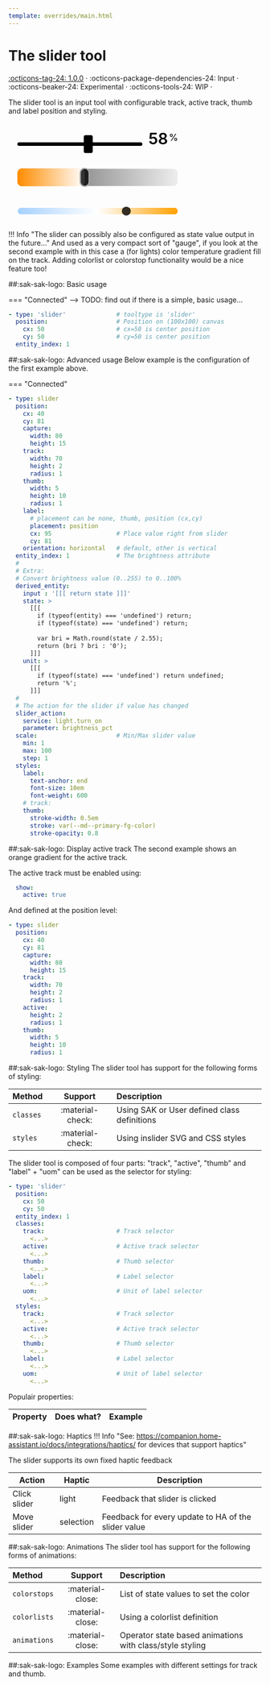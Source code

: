 ```yaml
---
template: overrides/main.html
---
```


[slider-tool support]: https://github.com/amoebelabs/swiss-army-knife/releases/tag/1.0.0

# The slider tool
[:octicons-tag-24: 1.0.0][slider-tool support] ·
:octicons-package-dependencies-24: Input ·
:octicons-beaker-24: Experimental ·
:octicons-tools-24: WIP ·

The slider tool is an input tool with configurable track, active track, thumb and label position and styling.

<svg viewBox="-200 75 450 75" xmlns="http://www.w3.org/2000/svg" width="400px">
  <g class="toolset__group-outer" style="transform-origin:center; transform-box:fill-box;" id="toolset-8qgsve32l" transform="rotate(0) scale(1, 1)">
    <svg style="overflow:visible;">
      <g class="toolset__group" transform="translate(0, 0)">
        <svg xmlns="http://www.w3.org/2000/svg" overflow="visible" pointer-events="all" id="rangeslider-hrqzz1i04">
          <rect id="rs-track" class="sak-slider__track" x="-180" y="120" width="280" height="8" rx="4" style="fill:var(--md-primary-fg-color--300);"></rect>
          <g id="rs-thumb-group" x="-50" y="104" style="transform:translate(18.787878787878782px, 0px)">
            <rect id="rs-thumb" class="sak-slider__thumb" x="-50" y="104" width="20" height="40" rx="4" style="stroke-width: 0.25em; stroke: var(--md-primary-fg-color--dark); fill: var(--md-primary-bg-color); stroke-opacity: 1;"></rect>
          </g>
          <text id="rs-label">
            <tspan data-placement="position" class="sak-slider__value" x="180" y="124" style="text-anchor: end; font-size: 2.5em; font-weight: 600;fill:var(--md-primary-fg-color--dark);">58</tspan>
            <tspan dx="-0.1em" dy="-0.35em" class="sak-slider__uom" style="font-size: 1.5em;fill:var(--md-primary-fg-color--dark);">
              %</tspan>
          </text>
        </svg>
      </g>
    </svg>
  </g>
</svg>

<svg viewBox="-200 75 450 75" xmlns="http://www.w3.org/2000/svg" width="400px">
  <defs>
    <linearGradient id="light-brightness-gradient" x1="1" x2="0">
      <stop stop-color="#eeeeee"/>
      <stop offset="1" stop-color="#555555"/>
    </linearGradient>
    <linearGradient id="light-brightness-gradient--orange" x1="1" x2="0">
      <stop stop-color="white"/>
      <stop offset="1" stop-color="darkorange"/>
    </linearGradient>
  </defs>
  <g class="toolset__group-outer" style="transform-origin:center; transform-box:fill-box;" id="toolset-atn0ynfcn" transform="rotate(0) scale(1, 1)">
    <svg style="overflow:visible;">
      <g class="toolset__group" transform="translate(0, 0)">
        <svg xmlns="http://www.w3.org/2000/svg" overflow="visible" style="touch-action:none; pointer-events:none;" id="rangeslider-gdwcswl8y">
          <rect id="rs-track" class="sak-slider__track" x="-180" y="104" width="360" height="40" rx="10" style="fill: url(#light-brightness-gradient); fill-opacity: 1; stroke-width: 0.1em; stroke: white; pointer-events: none;"></rect>
          <rect id="active-track" touch-action="none" class="sak-slider__active" x="-180" y="104" width="150.8080808080808" height="40" rx="10" style="fill: url(#light-brightness-gradient--orange); pointer-events: none;"></rect>
          <g id="rs-thumb-group" x="-10" y="104" style="transform:translate(-29.191919191919197px, 0px)">
            <g style="transform-origin:center;transform-box: fill-box;">
              <rect id="rs-thumb" class="sak-slider__thumb" x="-10" y="104" width="20" height="40" rx="10" style="stroke-width: 0.2em; stroke: darkgrey; stroke-opacity: 1; fill: var(--primary-text-color); fill-opacity: 0.8; pointer-events: none;"></rect>
            </g>
          </g>
        </svg>
      </g>
    </svg>
  </g>
</svg>
        
<svg viewBox="-200 75 450 75" width="400px" xmlns="http://www.w3.org/2000/svg" overflow="visible" pointer-events="all" id="rangeslider-qzbh29328">
  <defs>
    <linearGradient id="light-color-temperature-gradient" x1="1" x2="0">
      <stop stop-color="#ffa000"/>
      <stop offset=".5" stop-color="#fff"/>
      <stop offset="1" stop-color="#a6d1ff"/>
    </linearGradient>
  </defs>
  <rect id="rs-track" class="sak-slider__track" x="-180" y="116" width="360" height="16" rx="8" style="fill: url(#light-color-temperature-gradient); fill-opacity: 1; stroke-width: 0.1em; stroke: white;"></rect>
    <g id="rs-thumb-group" x="-10" y="114" style="transform: translate(64px, 0px);">
      <rect id="rs-thumb" class="sak-slider__thumb" x="-10" y="114" width="20" height="20" rx="10" style="stroke-width: 0.3em; stroke: var(--md-primary-bg-color); stroke-opacity: 1; fill: var(--md-primary-fg-color); fill-opacity: 0.8;"></rect>
    </g>
</svg>

!!! Info "The slider can possibly also be configured as state value output in the future..."
    And used as a very compact sort of "gauge", if you look at the second example with in this case a (for lights) color temperature gradient fill on the track.
    Adding colorlist or colorstop functionality would be a nice feature too!
    
##:sak-sak-logo: Basic usage

=== "Connected"
--> TODO: find out if there is a simple, basic usage...
```yaml linenums="1" hl_lines="1 6"
- type: 'slider'              # tooltype is 'slider'
  position:                   # Position on (100x100) canvas
    cx: 50                    # cx=50 is center position
    cy: 50                    # cy=50 is center position
  entity_index: 1
```

##:sak-sak-logo: Advanced usage
Below example is the configuration of the first example above.

=== "Connected"
```yaml title="From: view-sake2 (1st row, 1st card)" linenums="1" hl_lines="1"
- type: slider
  position:
    cx: 40
    cy: 81
    capture:
      width: 80
      height: 15
    track:
      width: 70
      height: 2
      radius: 1
    thumb:
      width: 5
      height: 10
      radius: 1
    label:
      # placement can be none, thumb, position (cx,cy)
      placement: position
      cx: 95                  # Place value right from slider
      cy: 81
    orientation: horizontal   # default, other is vertical
  entity_index: 1             # The brightness attribute
  #
  # Extra:
  # Convert brightness value (0..255) to 0..100%
  derived_entity:
    input : '[[[ return state ]]]'
    state: >
      [[[
        if (typeof(entity) === 'undefined') return;
        if (typeof(state) === 'undefined') return;
        
        var bri = Math.round(state / 2.55);
        return (bri ? bri : '0');
      ]]]
    unit: >
      [[[
        if (typeof(state) === 'undefined') return undefined;
        return '%';
      ]]]
  #
  # The action for the slider if value has changed
  slider_action:
    service: light.turn_on
    parameter: brightness_pct
  scale:                      # Min/Max slider value
    min: 1
    max: 100
    step: 1
  styles:
    label:
      text-anchor: end
      font-size: 10em
      font-weight: 600
    # track:
    thumb:
      stroke-width: 0.5em
      stroke: var(--md--primary-fg-color)
      stroke-opacity: 0.8
```

##:sak-sak-logo: Display active track
The second example shows an orange gradient for the active track.

The active track must be enabled using:
```yaml linenums="1"
  show:
    active: true
```

And defined at the position level:
```yaml linenums="1" hl_lines="12-14"
- type: slider
  position:
    cx: 40
    cy: 81
    capture:
      width: 80
      height: 15
    track:
      width: 70
      height: 2
      radius: 1
    active:
      height: 2
      radius: 1
    thumb:
      width: 5
      height: 10
      radius: 1
```

##:sak-sak-logo: Styling
The slider tool has support for the following forms of styling:

| Method       | Support          | Description |
| :----------- | :--------------: | :-------------------- |
| `classes`    | :material-check: | Using SAK or User defined class definitions |
| `styles`     | :material-check: | Using inslider SVG and CSS styles |


The slider tool is composed of four parts: "track", "active", "thumb" and "label" + "uom" can be used as the selector for styling:
```yaml linenums="1" hl_lines="7 9 11 13 15 18 20 22 24 26"
- type: 'slider'
  position:
    cx: 50
    cy: 50
  entity_index: 1
  classes:
    track:                    # Track selector
      <...>
    active:                   # Active track selector
      <...>
    thumb:                    # Thumb selector
      <...>
    label:                    # Label selector
      <...>
    uom:                      # Unit of label selector
      <...>
  styles:
    track:                    # Track selector
      <...>
    active:                   # Active track selector
      <...>
    thumb:                    # Thumb selector
      <...>
    label:                    # Label selector
      <...>
    uom:                      # Unit of label selector
      <...>
```

Populair properties:

| Property      | Does what?         | Example                                                 |
| :------------- | :----------------- | :------------------------------------------------------ |

##:sak-sak-logo: Haptics
!!! Info "See: https://companion.home-assistant.io/docs/integrations/haptics/ for devices that support haptics"

The slider supports its own fixed haptic feedback

| Action | Haptic | Description |
| ------ | ------ | ----------- |
| Click slider | light | Feedback that slider is clicked |
| Move slider | selection | Feedback for every update to HA of the slider value |

##:sak-sak-logo: Animations
The slider tool has support for the following forms of animations:

| Method       | Support          | Description            |
| :----------- | :--------------: | :-------------------- |
| `colorstops` | :material-close: | List of state values to set the color |
| `colorlists` | :material-close: | Using a colorlist definition |
| `animations` | :material-close: | Operator state based animations with class/style styling |

##:sak-sak-logo: Examples
Some examples with different settings for track and thumb.


